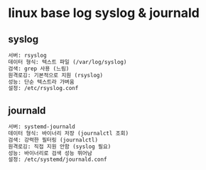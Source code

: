 # linux base log syslog & journald

## syslog

```txt
서버: rsyslog
데이터 형식: 텍스트 파일 (/var/log/syslog)
검색: grep 사용 (느림)
원격로깅: 기본적으로 지원 (rsyslog)
성능: 단순 텍스트라 가벼움
설정: /etc/rsyslog.conf
```

## journald

```txt
서버: systemd-journald
데이터 형식: 바이너리 저장 (journalctl 조회)
검색: 강력한 필터링 (journalctl)
원격로깅: 직접 지원 안함 (syslog 필요)
성능: 바이너리로 검색 성능 뛰어남
설정: /etc/systemd/journald.conf
```
